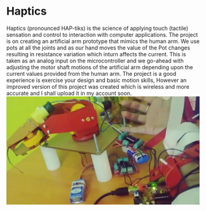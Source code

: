 # Haptics
Haptics (pronounced HAP-tiks) is the science of applying touch (tactile) sensation and control to interaction with computer applications. The project is on creating an artificial arm prototype that mimics the human arm. We use pots at all the joints and as our hand moves the value of the Pot changes resulting in resistance variation which inturn affects the current. This is taken as an analog input on the microcontroller and we go-ahead with adjusting the motor shaft motions of the artificial arm depending upon the current values provided from the human arm. The project is a good experience is exercise your design and basic motion skills, However an improved version of this project was created which is wireless and more accurate and I shall upload it in my account soon.
<br>
<img src="Heptics.png">
